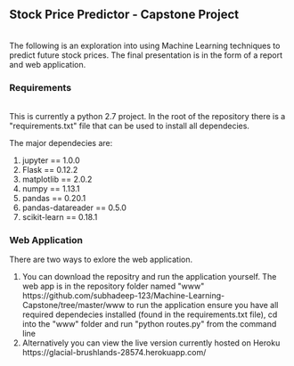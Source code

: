 ## Stock Price Predictor - Capstone Project
<br>
The following is an exploration into using Machine Learning techniques to predict future stock prices. The final presentation is in the form of a report and web application.
<h3><b>Requirements</b></h3>
<br>
This is currently a python 2.7 project. In the root of the repository there is a "requirements.txt" file that can be used to install all dependecies.<p>
The major dependecies are:
 </p>
<ol type=1>
<li>jupyter == 1.0.0
<li>Flask == 0.12.2
<li>matplotlib == 2.0.2
<li>numpy == 1.13.1
<li>pandas == 0.20.1
<li>pandas-datareader == 0.5.0
<li>scikit-learn == 0.18.1
 </ol>
<h3><b>Web Application</b></h3>

There are two ways to exlore the web application.
<br>
<ol type=1>
 
<li>You can download the repositry and run the application yourself. The web app is in the repository folder named "www"
https://github.com/subhadeep-123/Machine-Learning-Capstone/tree/master/www to run the application ensure you have all required dependecies installed (found in the requirements.txt file), cd into the "www" folder and run "python routes.py" from the command line

<li>Alternatively you can view the live version currently hosted on Heroku https://glacial-brushlands-28574.herokuapp.com/
